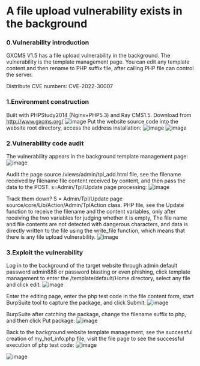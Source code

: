 # A file upload vulnerability exists in the background

### 0.Vulnerability introduction

GXCMS V1.5 has a file upload vulnerability in the background. The vulnerability is the template management page. You can edit any template content and then rename to PHP suffix file, after calling PHP file can control the server.

Distribute CVE numbers: CVE-2022-30007

### 1.Environment construction

Built with PHPStudy2014 (Nginx+PHP5.3) and Ray CMS1.5.
Download from http://www.gxcms.org/
![image](https://github.com/ZackSecurity/VulnerReport/assets/34084717/0ab1ae30-0f47-4b65-a12c-68ddc14163ec)
Put the website source code into the website root directory, access the address installation:
![image](https://github.com/ZackSecurity/VulnerReport/assets/34084717/a2f0de95-4445-4879-a273-ab7d7d42a68d)
![image](https://github.com/ZackSecurity/VulnerReport/assets/34084717/88499bf3-4d64-414b-85d0-50a11a656545)


### 2.Vulnerability code audit

The vulnerability appears in the background template management page:
![image](https://github.com/ZackSecurity/VulnerReport/assets/34084717/0f1231b7-36da-4aa1-8cf1-bc490aef9600)

Audit the page source /views/admin/tpl_add.html file, see the filename received by filename file content received by content, and then pass the data to the POST. s=Admin/Tpl/Update page processing:
![image](https://github.com/ZackSecurity/VulnerReport/assets/34084717/4a257c82-c85a-41d1-9b11-bb31be5eca65)

Track them down? S = Admin/Tpl/Update page source/core/Lib/Action/Admin/TplAction class. PHP file, see the Update function to receive the filename and the content variables, only after receiving the two variables for judging whether it is empty, The file name and file contents are not detected with dangerous characters, and data is directly written to the file using the write_file function, which means that there is any file upload vulnerability.
![image](https://github.com/ZackSecurity/VulnerReport/assets/34084717/ca5f64e8-32e8-4dfa-aba1-1bca7dc75535)


### 3.Exploit the vulnerability

Log in to the background of the target website through admin default password admin888 or password blasting or even phishing, click template management to enter the /template/default/Home directory, select any file and click edit:
![image](https://github.com/ZackSecurity/VulnerReport/assets/34084717/c01f2ddb-7e4b-4dcc-bcaf-a9b9282c0842)

Enter the editing page, enter the php test code in the file content form, start BurpSuite tool to capture the package, and click Submit:
![image](https://github.com/ZackSecurity/VulnerReport/assets/34084717/3a2317e5-0878-497b-af2c-f90b946f83c9)

BurpSuite after catching the package, change the filename suffix to php, and then click Put package:
![image](https://github.com/ZackSecurity/VulnerReport/assets/34084717/d35d5b84-7a62-4caa-9d89-4add78ee7cdc)

Back to the background website template management, see the successful creation of my_hot_info.php file, visit the file page to see the successful execution of php test code:
![image](https://github.com/ZackSecurity/VulnerReport/assets/34084717/ddf00386-59ea-44df-b5a7-c788a6ea81fb)

![image](https://github.com/ZackSecurity/VulnerReport/assets/34084717/b6633827-6050-4525-acbe-b69a50d86e11)

